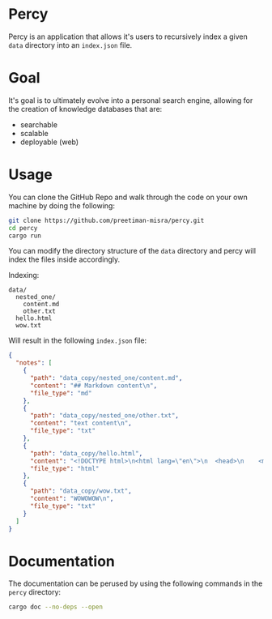 # Percy

Percy is an application that allows it's users to recursively
index a given `data` directory into an `index.json` file.

# Goal

It's goal is to ultimately evolve into a personal search engine,
allowing for the creation of knowledge databases that are:

- searchable
- scalable
- deployable (web)

# Usage

You can clone the GitHub Repo and walk through the code
on your own machine by doing the following:

```zsh
git clone https://github.com/preetiman-misra/percy.git
cd percy
cargo run
```

You can modify the directory structure of the `data` directory and percy will
index the files inside accordingly.

Indexing:

```
data/
  nested_one/
    content.md
    other.txt
  hello.html
  wow.txt
```

Will result in the following `index.json` file:

```json
{
  "notes": [
    {
      "path": "data_copy/nested_one/content.md",
      "content": "## Markdown content\n",
      "file_type": "md"
    },
    {
      "path": "data_copy/nested_one/other.txt",
      "content": "text content\n",
      "file_type": "txt"
    },
    {
      "path": "data_copy/hello.html",
      "content": "<!DOCTYPE html>\n<html lang=\"en\">\n  <head>\n    <meta charset=\"UTF-8\" />\n    <meta http-equiv=\"X-UA-Compatible\" content=\"IE=edge\" />\n    <meta name=\"viewport\" content=\"width=device-width, initial-scale=1.0\" />\n    <title>Hello</title>\n  </head>\n  <body>\n    <h1>Some HTML</h1>\n  </body>\n</html>\n",
      "file_type": "html"
    },
    {
      "path": "data_copy/wow.txt",
      "content": "WOWOWOW\n",
      "file_type": "txt"
    }
  ]
}
```

# Documentation

The documentation can be perused by using the following commands in the `percy` directory:

```zsh
cargo doc --no-deps --open
```
